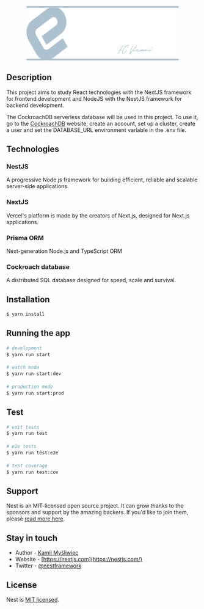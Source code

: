 <p align="center">
  <img src="https://github.com/fcvicari/eshop-pet/blob/main/epetweb/public/logo.png" width="400" alt="eShop Logo" />
</p>

## Description

This project aims to study React technologies with the NextJS framework for frontend development and NodeJS with the NestJS framework for backend development.

The CockroachDB serverless database will be used in this project. To use it, go to the <a href="https://www.cockroachlabs.com/" target="blank">CockroachDB</a> website, create an account, set up a cluster, create a user and set the DATABASE_URL environment variable in the .env file.

## Technologies

### NestJS
A progressive Node.js framework for building efficient, reliable and scalable server-side applications.

### NextJS
Vercel's platform is made by the creators of Next.js, designed for Next.js applications.

### Prisma ORM
Next-generation Node.js and TypeScript ORM

### Cockroach database
A distributed SQL database designed for speed, scale and survival.

## Installation

```bash
$ yarn install
```

## Running the app

```bash
# development
$ yarn run start

# watch mode
$ yarn run start:dev

# production mode
$ yarn run start:prod
```

## Test

```bash
# unit tests
$ yarn run test

# e2e tests
$ yarn run test:e2e

# test coverage
$ yarn run test:cov
```

## Support

Nest is an MIT-licensed open source project. It can grow thanks to the sponsors and support by the amazing backers. If you'd like to join them, please [read more here](https://docs.nestjs.com/support).

## Stay in touch

- Author - [Kamil Myśliwiec](https://kamilmysliwiec.com)
- Website - [https://nestjs.com](https://nestjs.com/)
- Twitter - [@nestframework](https://twitter.com/nestframework)

## License

Nest is [MIT licensed](LICENSE).
